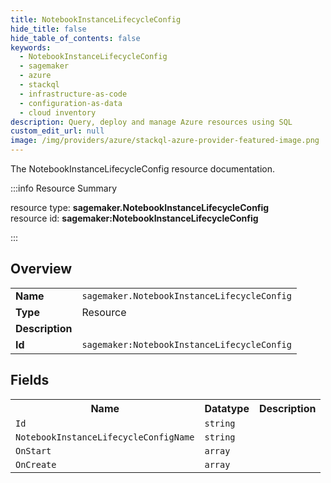 ```yaml
---
title: NotebookInstanceLifecycleConfig
hide_title: false
hide_table_of_contents: false
keywords:
  - NotebookInstanceLifecycleConfig
  - sagemaker
  - azure
  - stackql
  - infrastructure-as-code
  - configuration-as-data
  - cloud inventory
description: Query, deploy and manage Azure resources using SQL
custom_edit_url: null
image: /img/providers/azure/stackql-azure-provider-featured-image.png
---
```

The NotebookInstanceLifecycleConfig resource documentation.

:::info Resource Summary

<div class="row">
<div class="providerDocColumn">
<span>resource type:&nbsp;<b>sagemaker.NotebookInstanceLifecycleConfig</b></span><br />
<span>resource id:&nbsp;<b>sagemaker:NotebookInstanceLifecycleConfig</b></span><br />
</div>
</div>

:::

## Overview
<table><tbody>
<tr><td><b>Name</b></td><td><code>sagemaker.NotebookInstanceLifecycleConfig</code></td></tr>
<tr><td><b>Type</b></td><td>Resource</td></tr>
<tr><td><b>Description</b></td><td></td></tr>
<tr><td><b>Id</b></td><td><code>sagemaker:NotebookInstanceLifecycleConfig</code></td></tr>
</tbody></table>

## Fields
<table><tbody>
<tr><th>Name</th><th>Datatype</th><th>Description</th></tr>
<tr><td><code>Id</code></td><td><code>string</code></td><td></td></tr><tr><td><code>NotebookInstanceLifecycleConfigName</code></td><td><code>string</code></td><td></td></tr><tr><td><code>OnStart</code></td><td><code>array</code></td><td></td></tr><tr><td><code>OnCreate</code></td><td><code>array</code></td><td></td></tr>
</tbody></table>
